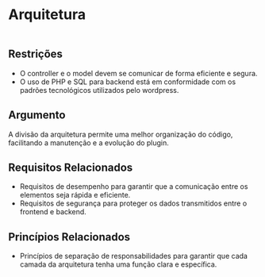 # **Arquitetura**

<!--[if IE]><meta http-equiv="X-UA-Compatible" content="IE=5,IE=9" ><![endif]-->
<!DOCTYPE html>
<html>
<head>
<title>Arquitetura_col</title>
<meta charset="utf-8"/>
</head>
<body><div class="mxgraph" style="max-width:100%;border:1px solid transparent;" data-mxgraph="{&quot;highlight&quot;:&quot;#0000ff&quot;,&quot;nav&quot;:true,&quot;resize&quot;:true,&quot;page&quot;:0,&quot;toolbar&quot;:&quot;pages zoom layers tags lightbox&quot;,&quot;edit&quot;:&quot;_blank&quot;,&quot;xml&quot;:&quot;&lt;mxfile host=\&quot;app.diagrams.net\&quot; modified=\&quot;2024-04-06T19:52:56.931Z\&quot; agent=\&quot;Mozilla/5.0 (X11; Linux x86_64) AppleWebKit/537.36 (KHTML, like Gecko) Chrome/123.0.0.0 Safari/537.36\&quot; etag=\&quot;b8nDZU40RwxdF9FWo4Nr\&quot; version=\&quot;24.2.2\&quot; type=\&quot;device\&quot; pages=\&quot;2\&quot;&gt;\n  &lt;diagram name=\&quot;Scratchpad ZFS Replication\&quot; id=\&quot;u294TDEXlnN_woBBBI8y\&quot;&gt;\n    &lt;mxGraphModel dx=\&quot;3432\&quot; dy=\&quot;670\&quot; grid=\&quot;0\&quot; gridSize=\&quot;20\&quot; guides=\&quot;1\&quot; tooltips=\&quot;1\&quot; connect=\&quot;1\&quot; arrows=\&quot;1\&quot; fold=\&quot;1\&quot; page=\&quot;1\&quot; pageScale=\&quot;1\&quot; pageWidth=\&quot;1920\&quot; pageHeight=\&quot;1200\&quot; background=\&quot;#A4C2A8\&quot; math=\&quot;0\&quot; shadow=\&quot;0\&quot;&gt;\n      &lt;root&gt;\n        &lt;mxCell id=\&quot;aWkSORjFQmPnbAJ7QBXj-0\&quot; /&gt;\n        &lt;mxCell id=\&quot;aWkSORjFQmPnbAJ7QBXj-1\&quot; parent=\&quot;aWkSORjFQmPnbAJ7QBXj-0\&quot; /&gt;\n        &lt;mxCell id=\&quot;zdrzU03kuOCyhO69CyLn-16\&quot; value=\&quot;View\&quot; style=\&quot;swimlane;whiteSpace=wrap;html=1;fontFamily=Helvetica;fontSize=22;fillColor=#33FFFF;strokeColor=#009999;\&quot; parent=\&quot;aWkSORjFQmPnbAJ7QBXj-1\&quot; vertex=\&quot;1\&quot;&gt;\n          &lt;mxGeometry x=\&quot;-1785\&quot; y=\&quot;433\&quot; width=\&quot;251\&quot; height=\&quot;296\&quot; as=\&quot;geometry\&quot; /&gt;\n        &lt;/mxCell&gt;\n        &lt;mxCell id=\&quot;jLbMpYM7P6iT6RVlGcB0-50\&quot; value=\&quot;&amp;lt;font style=&amp;quot;font-size: 20px;&amp;quot;&amp;gt;Assets&amp;lt;/font&amp;gt;\&quot; style=\&quot;text;html=1;align=center;verticalAlign=middle;whiteSpace=wrap;rounded=0;\&quot; parent=\&quot;zdrzU03kuOCyhO69CyLn-16\&quot; vertex=\&quot;1\&quot;&gt;\n          &lt;mxGeometry x=\&quot;37\&quot; y=\&quot;220\&quot; width=\&quot;177\&quot; height=\&quot;51\&quot; as=\&quot;geometry\&quot; /&gt;\n        &lt;/mxCell&gt;\n        &lt;mxCell id=\&quot;jLbMpYM7P6iT6RVlGcB0-0\&quot; value=\&quot;\&quot; style=\&quot;html=1;verticalLabelPosition=bottom;align=center;labelBackgroundColor=#ffffff;verticalAlign=top;strokeWidth=2;strokeColor=#0080F0;shadow=0;dashed=0;shape=mxgraph.ios7.icons.smartphone;\&quot; parent=\&quot;zdrzU03kuOCyhO69CyLn-16\&quot; vertex=\&quot;1\&quot;&gt;\n          &lt;mxGeometry x=\&quot;82\&quot; y=\&quot;72\&quot; width=\&quot;97\&quot; height=\&quot;148\&quot; as=\&quot;geometry\&quot; /&gt;\n        &lt;/mxCell&gt;\n        &lt;mxCell id=\&quot;jLbMpYM7P6iT6RVlGcB0-29\&quot; value=\&quot;\&quot; style=\&quot;endArrow=none;html=1;rounded=0;flowAnimation=1;fillColor=#f0a30a;strokeColor=#BD7000;\&quot; parent=\&quot;aWkSORjFQmPnbAJ7QBXj-1\&quot; edge=\&quot;1\&quot;&gt;\n          &lt;mxGeometry width=\&quot;50\&quot; height=\&quot;50\&quot; relative=\&quot;1\&quot; as=\&quot;geometry\&quot;&gt;\n            &lt;mxPoint x=\&quot;-1573\&quot; y=\&quot;433\&quot; as=\&quot;sourcePoint\&quot; /&gt;\n            &lt;mxPoint x=\&quot;-1573\&quot; y=\&quot;251\&quot; as=\&quot;targetPoint\&quot; /&gt;\n          &lt;/mxGeometry&gt;\n        &lt;/mxCell&gt;\n        &lt;mxCell id=\&quot;jLbMpYM7P6iT6RVlGcB0-30\&quot; value=\&quot;\&quot; style=\&quot;endArrow=classic;html=1;rounded=0;flowAnimation=1;fillColor=#f0a30a;strokeColor=#BD7000;\&quot; parent=\&quot;aWkSORjFQmPnbAJ7QBXj-1\&quot; edge=\&quot;1\&quot;&gt;\n          &lt;mxGeometry width=\&quot;50\&quot; height=\&quot;50\&quot; relative=\&quot;1\&quot; as=\&quot;geometry\&quot;&gt;\n            &lt;mxPoint x=\&quot;-1574\&quot; y=\&quot;252\&quot; as=\&quot;sourcePoint\&quot; /&gt;\n            &lt;mxPoint x=\&quot;-1433\&quot; y=\&quot;252\&quot; as=\&quot;targetPoint\&quot; /&gt;\n          &lt;/mxGeometry&gt;\n        &lt;/mxCell&gt;\n        &lt;mxCell id=\&quot;jLbMpYM7P6iT6RVlGcB0-31\&quot; value=\&quot;\&quot; style=\&quot;endArrow=classic;html=1;rounded=0;flowAnimation=1;fillColor=#1ba1e2;strokeColor=#9944AA;\&quot; parent=\&quot;aWkSORjFQmPnbAJ7QBXj-1\&quot; edge=\&quot;1\&quot;&gt;\n          &lt;mxGeometry width=\&quot;50\&quot; height=\&quot;50\&quot; relative=\&quot;1\&quot; as=\&quot;geometry\&quot;&gt;\n            &lt;mxPoint x=\&quot;-1677\&quot; y=\&quot;160\&quot; as=\&quot;sourcePoint\&quot; /&gt;\n            &lt;mxPoint x=\&quot;-1677\&quot; y=\&quot;430\&quot; as=\&quot;targetPoint\&quot; /&gt;\n          &lt;/mxGeometry&gt;\n        &lt;/mxCell&gt;\n        &lt;mxCell id=\&quot;jLbMpYM7P6iT6RVlGcB0-32\&quot; value=\&quot;\&quot; style=\&quot;endArrow=none;html=1;rounded=0;flowAnimation=1;fillColor=#1ba1e2;strokeColor=#9944AA;\&quot; parent=\&quot;aWkSORjFQmPnbAJ7QBXj-1\&quot; edge=\&quot;1\&quot;&gt;\n          &lt;mxGeometry width=\&quot;50\&quot; height=\&quot;50\&quot; relative=\&quot;1\&quot; as=\&quot;geometry\&quot;&gt;\n            &lt;mxPoint x=\&quot;-1678\&quot; y=\&quot;161\&quot; as=\&quot;sourcePoint\&quot; /&gt;\n            &lt;mxPoint x=\&quot;-1430\&quot; y=\&quot;161\&quot; as=\&quot;targetPoint\&quot; /&gt;\n          &lt;/mxGeometry&gt;\n        &lt;/mxCell&gt;\n        &lt;mxCell id=\&quot;jLbMpYM7P6iT6RVlGcB0-37\&quot; value=\&quot;\&quot; style=\&quot;endArrow=none;html=1;rounded=0;flowAnimation=1;fillColor=#f0a30a;strokeColor=#BD7000;\&quot; parent=\&quot;aWkSORjFQmPnbAJ7QBXj-1\&quot; edge=\&quot;1\&quot;&gt;\n          &lt;mxGeometry width=\&quot;50\&quot; height=\&quot;50\&quot; relative=\&quot;1\&quot; as=\&quot;geometry\&quot;&gt;\n            &lt;mxPoint x=\&quot;-1336\&quot; y=\&quot;578\&quot; as=\&quot;sourcePoint\&quot; /&gt;\n            &lt;mxPoint x=\&quot;-1534\&quot; y=\&quot;578\&quot; as=\&quot;targetPoint\&quot; /&gt;\n          &lt;/mxGeometry&gt;\n        &lt;/mxCell&gt;\n        &lt;mxCell id=\&quot;jLbMpYM7P6iT6RVlGcB0-38\&quot; value=\&quot;\&quot; style=\&quot;endArrow=classic;html=1;rounded=0;flowAnimation=1;fillColor=#f0a30a;strokeColor=#BD7000;\&quot; parent=\&quot;aWkSORjFQmPnbAJ7QBXj-1\&quot; edge=\&quot;1\&quot;&gt;\n          &lt;mxGeometry width=\&quot;50\&quot; height=\&quot;50\&quot; relative=\&quot;1\&quot; as=\&quot;geometry\&quot;&gt;\n            &lt;mxPoint x=\&quot;-1336\&quot; y=\&quot;578\&quot; as=\&quot;sourcePoint\&quot; /&gt;\n            &lt;mxPoint x=\&quot;-1336\&quot; y=\&quot;404\&quot; as=\&quot;targetPoint\&quot; /&gt;\n          &lt;/mxGeometry&gt;\n        &lt;/mxCell&gt;\n        &lt;mxCell id=\&quot;jLbMpYM7P6iT6RVlGcB0-39\&quot; value=\&quot;\&quot; style=\&quot;endArrow=classic;html=1;rounded=0;flowAnimation=1;fillColor=#1ba1e2;strokeColor=#9944AA;\&quot; parent=\&quot;aWkSORjFQmPnbAJ7QBXj-1\&quot; edge=\&quot;1\&quot;&gt;\n          &lt;mxGeometry width=\&quot;50\&quot; height=\&quot;50\&quot; relative=\&quot;1\&quot; as=\&quot;geometry\&quot;&gt;\n            &lt;mxPoint x=\&quot;-1230\&quot; y=\&quot;484\&quot; as=\&quot;sourcePoint\&quot; /&gt;\n            &lt;mxPoint x=\&quot;-1033\&quot; y=\&quot;484\&quot; as=\&quot;targetPoint\&quot; /&gt;\n          &lt;/mxGeometry&gt;\n        &lt;/mxCell&gt;\n        &lt;mxCell id=\&quot;jLbMpYM7P6iT6RVlGcB0-40\&quot; value=\&quot;\&quot; style=\&quot;endArrow=none;html=1;rounded=0;entryX=0.75;entryY=1;entryDx=0;entryDy=0;flowAnimation=1;fillColor=#1ba1e2;strokeColor=#9944AA;\&quot; parent=\&quot;aWkSORjFQmPnbAJ7QBXj-1\&quot; edge=\&quot;1\&quot;&gt;\n          &lt;mxGeometry width=\&quot;50\&quot; height=\&quot;50\&quot; relative=\&quot;1\&quot; as=\&quot;geometry\&quot;&gt;\n            &lt;mxPoint x=\&quot;-1232\&quot; y=\&quot;484.5\&quot; as=\&quot;sourcePoint\&quot; /&gt;\n            &lt;mxPoint x=\&quot;-1237.75\&quot; y=\&quot;397\&quot; as=\&quot;targetPoint\&quot; /&gt;\n            &lt;Array as=\&quot;points\&quot;&gt;\n              &lt;mxPoint x=\&quot;-1232\&quot; y=\&quot;397.5\&quot; /&gt;\n            &lt;/Array&gt;\n          &lt;/mxGeometry&gt;\n        &lt;/mxCell&gt;\n        &lt;mxCell id=\&quot;jLbMpYM7P6iT6RVlGcB0-48\&quot; value=\&quot;\&quot; style=\&quot;endArrow=none;html=1;rounded=0;flowAnimation=1;fillColor=#1ba1e2;strokeColor=#9944AA;\&quot; parent=\&quot;aWkSORjFQmPnbAJ7QBXj-1\&quot; edge=\&quot;1\&quot;&gt;\n          &lt;mxGeometry width=\&quot;50\&quot; height=\&quot;50\&quot; relative=\&quot;1\&quot; as=\&quot;geometry\&quot;&gt;\n            &lt;mxPoint x=\&quot;-1156\&quot; y=\&quot;171\&quot; as=\&quot;sourcePoint\&quot; /&gt;\n            &lt;mxPoint x=\&quot;-927\&quot; y=\&quot;171\&quot; as=\&quot;targetPoint\&quot; /&gt;\n          &lt;/mxGeometry&gt;\n        &lt;/mxCell&gt;\n        &lt;mxCell id=\&quot;jLbMpYM7P6iT6RVlGcB0-49\&quot; value=\&quot;\&quot; style=\&quot;endArrow=classic;html=1;rounded=0;flowAnimation=1;fillColor=#1ba1e2;strokeColor=#9944AA;\&quot; parent=\&quot;aWkSORjFQmPnbAJ7QBXj-1\&quot; edge=\&quot;1\&quot;&gt;\n          &lt;mxGeometry width=\&quot;50\&quot; height=\&quot;50\&quot; relative=\&quot;1\&quot; as=\&quot;geometry\&quot;&gt;\n            &lt;mxPoint x=\&quot;-927\&quot; y=\&quot;173\&quot; as=\&quot;sourcePoint\&quot; /&gt;\n            &lt;mxPoint x=\&quot;-927\&quot; y=\&quot;272\&quot; as=\&quot;targetPoint\&quot; /&gt;\n          &lt;/mxGeometry&gt;\n        &lt;/mxCell&gt;\n        &lt;mxCell id=\&quot;jLbMpYM7P6iT6RVlGcB0-54\&quot; value=\&quot;\&quot; style=\&quot;html=1;shadow=0;dashed=0;shape=mxgraph.bootstrap.rrect;rSize=5;strokeColor=#37505C;html=1;whiteSpace=wrap;fillColor=#F3F3F3;verticalAlign=bottom;align=left;spacing=20;spacingBottom=50;fontSize=14;fontColor=#000000;\&quot; parent=\&quot;aWkSORjFQmPnbAJ7QBXj-1\&quot; vertex=\&quot;1\&quot;&gt;\n          &lt;mxGeometry x=\&quot;-1427\&quot; y=\&quot;51\&quot; width=\&quot;273\&quot; height=\&quot;350\&quot; as=\&quot;geometry\&quot; /&gt;\n        &lt;/mxCell&gt;\n        &lt;mxCell id=\&quot;jLbMpYM7P6iT6RVlGcB0-55\&quot; value=\&quot;\&quot; style=\&quot;html=1;shadow=0;dashed=0;shape=mxgraph.bootstrap.topButton;rSize=5;perimeter=none;whiteSpace=wrap;fillColor=#F9D2D2;strokeColor=#6c8ebf;resizeWidth=1;fontSize=18;\&quot; parent=\&quot;jLbMpYM7P6iT6RVlGcB0-54\&quot; vertex=\&quot;1\&quot;&gt;\n          &lt;mxGeometry width=\&quot;274\&quot; height=\&quot;180\&quot; relative=\&quot;1\&quot; as=\&quot;geometry\&quot; /&gt;\n        &lt;/mxCell&gt;\n        &lt;mxCell id=\&quot;jLbMpYM7P6iT6RVlGcB0-56\&quot; value=\&quot;&amp;lt;font style=&amp;quot;font-size: 20px;&amp;quot;&amp;gt;Admin&amp;lt;/font&amp;gt;\&quot; style=\&quot;html=1;shadow=0;dashed=0;shape=mxgraph.bootstrap.rrect;rSize=5;perimeter=none;whiteSpace=wrap;fillColor=#0085FC;strokeColor=none;fontColor=#ffffff;resizeWidth=1;fontSize=14;\&quot; parent=\&quot;jLbMpYM7P6iT6RVlGcB0-54\&quot; vertex=\&quot;1\&quot;&gt;\n          &lt;mxGeometry y=\&quot;1\&quot; width=\&quot;131.04000000000002\&quot; height=\&quot;40\&quot; relative=\&quot;1\&quot; as=\&quot;geometry\&quot;&gt;\n            &lt;mxPoint x=\&quot;64\&quot; y=\&quot;-95\&quot; as=\&quot;offset\&quot; /&gt;\n          &lt;/mxGeometry&gt;\n        &lt;/mxCell&gt;\n        &lt;mxCell id=\&quot;jLbMpYM7P6iT6RVlGcB0-35\&quot; value=\&quot;\&quot; style=\&quot;shape=image;html=1;verticalAlign=top;verticalLabelPosition=bottom;labelBackgroundColor=#ffffff;imageAspect=0;aspect=fixed;image=https://cdn1.iconfinder.com/data/icons/hawcons/32/700045-icon-86-document-file-php-128.png\&quot; parent=\&quot;jLbMpYM7P6iT6RVlGcB0-54\&quot; vertex=\&quot;1\&quot;&gt;\n          &lt;mxGeometry x=\&quot;69\&quot; y=\&quot;12\&quot; width=\&quot;146\&quot; height=\&quot;146\&quot; as=\&quot;geometry\&quot; /&gt;\n        &lt;/mxCell&gt;\n        &lt;mxCell id=\&quot;jLbMpYM7P6iT6RVlGcB0-62\&quot; value=\&quot;Controller\&quot; style=\&quot;text;strokeColor=none;fillColor=none;html=1;fontSize=24;fontStyle=1;verticalAlign=middle;align=center;\&quot; parent=\&quot;jLbMpYM7P6iT6RVlGcB0-54\&quot; vertex=\&quot;1\&quot;&gt;\n          &lt;mxGeometry x=\&quot;80\&quot; y=\&quot;194\&quot; width=\&quot;100\&quot; height=\&quot;40\&quot; as=\&quot;geometry\&quot; /&gt;\n        &lt;/mxCell&gt;\n        &lt;mxCell id=\&quot;jLbMpYM7P6iT6RVlGcB0-57\&quot; value=\&quot;\&quot; style=\&quot;html=1;shadow=0;dashed=0;shape=mxgraph.bootstrap.rrect;rSize=5;strokeColor=#9673a6;html=1;whiteSpace=wrap;fillColor=#F3F3F3;verticalAlign=bottom;align=left;spacing=20;spacingBottom=50;fontSize=14;\&quot; parent=\&quot;aWkSORjFQmPnbAJ7QBXj-1\&quot; vertex=\&quot;1\&quot;&gt;\n          &lt;mxGeometry x=\&quot;-1031\&quot; y=\&quot;274\&quot; width=\&quot;287\&quot; height=\&quot;350\&quot; as=\&quot;geometry\&quot; /&gt;\n        &lt;/mxCell&gt;\n        &lt;mxCell id=\&quot;jLbMpYM7P6iT6RVlGcB0-58\&quot; value=\&quot;\&quot; style=\&quot;html=1;shadow=0;dashed=0;shape=mxgraph.bootstrap.topButton;rSize=5;perimeter=none;whiteSpace=wrap;fillColor=#F9D2D2;strokeColor=#DFDFDF;fontColor=#DEE2E6;resizeWidth=1;fontSize=18;\&quot; parent=\&quot;jLbMpYM7P6iT6RVlGcB0-57\&quot; vertex=\&quot;1\&quot;&gt;\n          &lt;mxGeometry width=\&quot;287\&quot; height=\&quot;230\&quot; relative=\&quot;1\&quot; as=\&quot;geometry\&quot; /&gt;\n        &lt;/mxCell&gt;\n        &lt;mxCell id=\&quot;jLbMpYM7P6iT6RVlGcB0-59\&quot; value=\&quot;&amp;lt;font style=&amp;quot;font-size: 20px;&amp;quot;&amp;gt;Data&amp;lt;/font&amp;gt;\&quot; style=\&quot;html=1;shadow=0;dashed=0;shape=mxgraph.bootstrap.rrect;rSize=5;perimeter=none;whiteSpace=wrap;fillColor=#0085FC;strokeColor=none;fontColor=#ffffff;resizeWidth=1;fontSize=14;\&quot; parent=\&quot;jLbMpYM7P6iT6RVlGcB0-57\&quot; vertex=\&quot;1\&quot;&gt;\n          &lt;mxGeometry y=\&quot;1\&quot; width=\&quot;137.76\&quot; height=\&quot;40\&quot; relative=\&quot;1\&quot; as=\&quot;geometry\&quot;&gt;\n            &lt;mxPoint x=\&quot;75\&quot; y=\&quot;-58\&quot; as=\&quot;offset\&quot; /&gt;\n          &lt;/mxGeometry&gt;\n        &lt;/mxCell&gt;\n        &lt;mxCell id=\&quot;jLbMpYM7P6iT6RVlGcB0-3\&quot; value=\&quot;\&quot; style=\&quot;image;aspect=fixed;perimeter=ellipsePerimeter;html=1;align=center;shadow=0;dashed=0;spacingTop=3;image=img/lib/active_directory/database.svg;\&quot; parent=\&quot;jLbMpYM7P6iT6RVlGcB0-57\&quot; vertex=\&quot;1\&quot;&gt;\n          &lt;mxGeometry x=\&quot;41.36476868327402\&quot; y=\&quot;72\&quot; width=\&quot;200\&quot; height=\&quot;148\&quot; as=\&quot;geometry\&quot; /&gt;\n        &lt;/mxCell&gt;\n        &lt;mxCell id=\&quot;jLbMpYM7P6iT6RVlGcB0-36\&quot; value=\&quot;\&quot; style=\&quot;sketch=0;outlineConnect=0;fontColor=#232F3E;gradientColor=none;fillColor=#C925D1;strokeColor=none;dashed=0;verticalLabelPosition=bottom;verticalAlign=top;align=center;html=1;fontSize=12;fontStyle=0;aspect=fixed;pointerEvents=1;shape=mxgraph.aws4.rds_mysql_instance;\&quot; parent=\&quot;jLbMpYM7P6iT6RVlGcB0-57\&quot; vertex=\&quot;1\&quot;&gt;\n          &lt;mxGeometry x=\&quot;91.92170818505338\&quot; y=\&quot;37\&quot; width=\&quot;101\&quot; height=\&quot;101\&quot; as=\&quot;geometry\&quot; /&gt;\n        &lt;/mxCell&gt;\n        &lt;mxCell id=\&quot;jLbMpYM7P6iT6RVlGcB0-69\&quot; value=\&quot;Model\&quot; style=\&quot;text;strokeColor=none;fillColor=none;html=1;fontSize=24;fontStyle=1;verticalAlign=middle;align=center;\&quot; parent=\&quot;jLbMpYM7P6iT6RVlGcB0-57\&quot; vertex=\&quot;1\&quot;&gt;\n          &lt;mxGeometry x=\&quot;91.36000000000001\&quot; y=\&quot;242\&quot; width=\&quot;100\&quot; height=\&quot;40\&quot; as=\&quot;geometry\&quot; /&gt;\n        &lt;/mxCell&gt;\n        &lt;mxCell id=\&quot;jLbMpYM7P6iT6RVlGcB0-60\&quot; value=\&quot;\&quot; style=\&quot;endArrow=none;html=1;rounded=0;flowAnimation=1;fillColor=#1ba1e2;strokeColor=#9944AA;\&quot; parent=\&quot;aWkSORjFQmPnbAJ7QBXj-1\&quot; edge=\&quot;1\&quot;&gt;\n          &lt;mxGeometry width=\&quot;50\&quot; height=\&quot;50\&quot; relative=\&quot;1\&quot; as=\&quot;geometry\&quot;&gt;\n            &lt;mxPoint x=\&quot;-1154\&quot; y=\&quot;74\&quot; as=\&quot;sourcePoint\&quot; /&gt;\n            &lt;mxPoint x=\&quot;-861\&quot; y=\&quot;74\&quot; as=\&quot;targetPoint\&quot; /&gt;\n          &lt;/mxGeometry&gt;\n        &lt;/mxCell&gt;\n        &lt;mxCell id=\&quot;jLbMpYM7P6iT6RVlGcB0-61\&quot; value=\&quot;\&quot; style=\&quot;endArrow=classic;html=1;rounded=0;flowAnimation=1;fillColor=#1ba1e2;strokeColor=#9944AA;\&quot; parent=\&quot;aWkSORjFQmPnbAJ7QBXj-1\&quot; edge=\&quot;1\&quot;&gt;\n          &lt;mxGeometry width=\&quot;50\&quot; height=\&quot;50\&quot; relative=\&quot;1\&quot; as=\&quot;geometry\&quot;&gt;\n            &lt;mxPoint x=\&quot;-862\&quot; y=\&quot;73\&quot; as=\&quot;sourcePoint\&quot; /&gt;\n            &lt;mxPoint x=\&quot;-862\&quot; y=\&quot;273\&quot; as=\&quot;targetPoint\&quot; /&gt;\n          &lt;/mxGeometry&gt;\n        &lt;/mxCell&gt;\n        &lt;mxCell id=\&quot;jLbMpYM7P6iT6RVlGcB0-85\&quot; value=\&quot;&amp;lt;font style=&amp;quot;font-size: 20px;&amp;quot;&amp;gt;Requisita dados&amp;lt;br&amp;gt;de localizações&amp;lt;/font&amp;gt;\&quot; style=\&quot;text;html=1;align=center;verticalAlign=middle;whiteSpace=wrap;rounded=0;\&quot; parent=\&quot;aWkSORjFQmPnbAJ7QBXj-1\&quot; vertex=\&quot;1\&quot;&gt;\n          &lt;mxGeometry x=\&quot;-1624\&quot; y=\&quot;207\&quot; width=\&quot;186\&quot; height=\&quot;30\&quot; as=\&quot;geometry\&quot; /&gt;\n        &lt;/mxCell&gt;\n        &lt;mxCell id=\&quot;jLbMpYM7P6iT6RVlGcB0-86\&quot; value=\&quot;&amp;lt;span style=&amp;quot;color: rgb(0, 0, 0); font-family: Helvetica; font-style: normal; font-variant-ligatures: normal; font-variant-caps: normal; font-weight: 400; letter-spacing: normal; orphans: 2; text-align: center; text-indent: 0px; text-transform: none; widows: 2; word-spacing: 0px; -webkit-text-stroke-width: 0px; white-space: normal; text-decoration-thickness: initial; text-decoration-style: initial; text-decoration-color: initial; float: none; display: inline !important;&amp;quot;&amp;gt;&amp;lt;font style=&amp;quot;font-size: 20px;&amp;quot;&amp;gt;inicia o plugin&amp;lt;/font&amp;gt;&amp;lt;/span&amp;gt;\&quot; style=\&quot;text;whiteSpace=wrap;html=1;\&quot; parent=\&quot;aWkSORjFQmPnbAJ7QBXj-1\&quot; vertex=\&quot;1\&quot;&gt;\n          &lt;mxGeometry x=\&quot;-1665\&quot; y=\&quot;114\&quot; width=\&quot;140\&quot; height=\&quot;46\&quot; as=\&quot;geometry\&quot; /&gt;\n        &lt;/mxCell&gt;\n        &lt;mxCell id=\&quot;jLbMpYM7P6iT6RVlGcB0-87\&quot; value=\&quot;&amp;lt;font style=&amp;quot;font-size: 20px;&amp;quot;&amp;gt;Armazena os dados&amp;lt;/font&amp;gt;\&quot; style=\&quot;text;html=1;align=center;verticalAlign=middle;whiteSpace=wrap;rounded=0;\&quot; parent=\&quot;aWkSORjFQmPnbAJ7QBXj-1\&quot; vertex=\&quot;1\&quot;&gt;\n          &lt;mxGeometry x=\&quot;-1219\&quot; y=\&quot;527\&quot; width=\&quot;121\&quot; height=\&quot;30\&quot; as=\&quot;geometry\&quot; /&gt;\n        &lt;/mxCell&gt;\n        &lt;mxCell id=\&quot;jLbMpYM7P6iT6RVlGcB0-88\&quot; value=\&quot;&amp;lt;font style=&amp;quot;font-size: 20px;&amp;quot;&amp;gt;Edição de&amp;amp;nbsp;&amp;lt;br&amp;gt;localização&amp;lt;/font&amp;gt;\&quot; style=\&quot;text;html=1;align=center;verticalAlign=middle;whiteSpace=wrap;rounded=0;\&quot; parent=\&quot;aWkSORjFQmPnbAJ7QBXj-1\&quot; vertex=\&quot;1\&quot;&gt;\n          &lt;mxGeometry x=\&quot;-1095\&quot; y=\&quot;130\&quot; width=\&quot;170\&quot; height=\&quot;30\&quot; as=\&quot;geometry\&quot; /&gt;\n        &lt;/mxCell&gt;\n        &lt;mxCell id=\&quot;jLbMpYM7P6iT6RVlGcB0-89\&quot; value=\&quot;&amp;lt;font style=&amp;quot;font-size: 20px;&amp;quot;&amp;gt;Solicita os dados que &amp;lt;br&amp;gt;o usuário tem permissões&amp;lt;/font&amp;gt;\&quot; style=\&quot;text;whiteSpace=wrap;html=1;\&quot; parent=\&quot;aWkSORjFQmPnbAJ7QBXj-1\&quot; vertex=\&quot;1\&quot;&gt;\n          &lt;mxGeometry x=\&quot;-1070\&quot; y=\&quot;11\&quot; width=\&quot;266\&quot; height=\&quot;61\&quot; as=\&quot;geometry\&quot; /&gt;\n        &lt;/mxCell&gt;\n        &lt;mxCell id=\&quot;jLbMpYM7P6iT6RVlGcB0-90\&quot; value=\&quot;&amp;lt;font style=&amp;quot;font-size: 20px;&amp;quot;&amp;gt;Sugere safezones&amp;lt;/font&amp;gt;\&quot; style=\&quot;text;html=1;align=center;verticalAlign=middle;whiteSpace=wrap;rounded=0;\&quot; parent=\&quot;aWkSORjFQmPnbAJ7QBXj-1\&quot; vertex=\&quot;1\&quot;&gt;\n          &lt;mxGeometry x=\&quot;-1451\&quot; y=\&quot;607\&quot; width=\&quot;80\&quot; height=\&quot;30\&quot; as=\&quot;geometry\&quot; /&gt;\n        &lt;/mxCell&gt;\n      &lt;/root&gt;\n    &lt;/mxGraphModel&gt;\n  &lt;/diagram&gt;\n  &lt;diagram name=\&quot;ZFS Replication\&quot; id=\&quot;lti_i8uU4hWeCg8XcrzC\&quot;&gt;\n    &lt;mxGraphModel dx=\&quot;4281\&quot; dy=\&quot;939\&quot; grid=\&quot;0\&quot; gridSize=\&quot;20\&quot; guides=\&quot;1\&quot; tooltips=\&quot;1\&quot; connect=\&quot;1\&quot; arrows=\&quot;1\&quot; fold=\&quot;1\&quot; page=\&quot;1\&quot; pageScale=\&quot;1\&quot; pageWidth=\&quot;1920\&quot; pageHeight=\&quot;1200\&quot; background=\&quot;#353743\&quot; math=\&quot;0\&quot; shadow=\&quot;0\&quot;&gt;\n      &lt;root&gt;\n        &lt;mxCell id=\&quot;ilrlSsmLMhmReraYDjhf-0\&quot; /&gt;\n        &lt;mxCell id=\&quot;ilrlSsmLMhmReraYDjhf-1\&quot; parent=\&quot;ilrlSsmLMhmReraYDjhf-0\&quot; /&gt;\n        &lt;mxCell id=\&quot;BWezlb01aQzv_wi-CGBd-37\&quot; style=\&quot;edgeStyle=orthogonalEdgeStyle;shape=connector;rounded=1;orthogonalLoop=1;jettySize=auto;html=1;entryX=0;entryY=0.5;entryDx=0;entryDy=0;labelBackgroundColor=#114B5F;strokeColor=#028090;strokeWidth=10;align=center;verticalAlign=middle;fontFamily=Helvetica;fontSize=11;fontColor=#E4FDE1;endArrow=none;endFill=0;\&quot; parent=\&quot;ilrlSsmLMhmReraYDjhf-1\&quot; source=\&quot;ilrlSsmLMhmReraYDjhf-7\&quot; target=\&quot;BWezlb01aQzv_wi-CGBd-3\&quot; edge=\&quot;1\&quot;&gt;\n          &lt;mxGeometry relative=\&quot;1\&quot; as=\&quot;geometry\&quot;&gt;\n            &lt;Array as=\&quot;points\&quot;&gt;\n              &lt;mxPoint x=\&quot;-1646.07\&quot; y=\&quot;200\&quot; /&gt;\n              &lt;mxPoint x=\&quot;-1646.07\&quot; y=\&quot;605\&quot; /&gt;\n            &lt;/Array&gt;\n          &lt;/mxGeometry&gt;\n        &lt;/mxCell&gt;\n        &lt;UserObject label=\&quot;&amp;lt;font style=&amp;quot;font-size: 20px&amp;quot; color=&amp;quot;#80ff00&amp;quot;&amp;gt;&amp;lt;b&amp;gt;TrueNAS Main&amp;lt;br&amp;gt;172.16.16.22&amp;lt;br&amp;gt;&amp;lt;/b&amp;gt;&amp;lt;/font&amp;gt;\&quot; id=\&quot;ilrlSsmLMhmReraYDjhf-7\&quot;&gt;\n          &lt;mxCell style=\&quot;verticalAlign=top;verticalLabelPosition=bottom;labelPosition=center;align=center;html=1;outlineConnect=0;gradientDirection=north;strokeWidth=2;shape=mxgraph.networks.server_storage;fillColor=#F45B69;strokeColor=#028090;fontColor=#E4FDE1;\&quot; parent=\&quot;ilrlSsmLMhmReraYDjhf-1\&quot; vertex=\&quot;1\&quot;&gt;\n            &lt;mxGeometry x=\&quot;-1539.07\&quot; y=\&quot;140\&quot; width=\&quot;114\&quot; height=\&quot;114\&quot; as=\&quot;geometry\&quot; /&gt;\n          &lt;/mxCell&gt;\n        &lt;/UserObject&gt;\n        &lt;mxCell id=\&quot;BWezlb01aQzv_wi-CGBd-36\&quot; style=\&quot;edgeStyle=orthogonalEdgeStyle;shape=connector;rounded=1;orthogonalLoop=1;jettySize=auto;html=1;entryX=1;entryY=0.5;entryDx=0;entryDy=0;labelBackgroundColor=#114B5F;strokeColor=#028090;strokeWidth=10;align=center;verticalAlign=middle;fontFamily=Helvetica;fontSize=11;fontColor=#E4FDE1;endArrow=none;endFill=0;\&quot; parent=\&quot;ilrlSsmLMhmReraYDjhf-1\&quot; source=\&quot;ilrlSsmLMhmReraYDjhf-8\&quot; target=\&quot;BWezlb01aQzv_wi-CGBd-23\&quot; edge=\&quot;1\&quot;&gt;\n          &lt;mxGeometry relative=\&quot;1\&quot; as=\&quot;geometry\&quot;&gt;\n            &lt;Array as=\&quot;points\&quot;&gt;\n              &lt;mxPoint x=\&quot;-319\&quot; y=\&quot;192\&quot; /&gt;\n              &lt;mxPoint x=\&quot;-319\&quot; y=\&quot;605\&quot; /&gt;\n            &lt;/Array&gt;\n          &lt;/mxGeometry&gt;\n        &lt;/mxCell&gt;\n        &lt;UserObject label=\&quot;&amp;lt;font style=&amp;quot;font-size: 20px&amp;quot; color=&amp;quot;#80ff00&amp;quot;&amp;gt;&amp;lt;b&amp;gt;TrueNAS Backup&amp;lt;br&amp;gt;172.16.16.5&amp;lt;br&amp;gt;&amp;lt;/b&amp;gt;&amp;lt;/font&amp;gt;\&quot; id=\&quot;ilrlSsmLMhmReraYDjhf-8\&quot;&gt;\n          &lt;mxCell style=\&quot;verticalAlign=top;verticalLabelPosition=bottom;labelPosition=center;align=center;html=1;outlineConnect=0;gradientDirection=north;strokeWidth=2;shape=mxgraph.networks.server_storage;fillColor=#F45B69;strokeColor=#028090;fontColor=#E4FDE1;\&quot; parent=\&quot;ilrlSsmLMhmReraYDjhf-1\&quot; vertex=\&quot;1\&quot;&gt;\n            &lt;mxGeometry x=\&quot;-561\&quot; y=\&quot;140\&quot; width=\&quot;114\&quot; height=\&quot;114\&quot; as=\&quot;geometry\&quot; /&gt;\n          &lt;/mxCell&gt;\n        &lt;/UserObject&gt;\n        &lt;mxCell id=\&quot;BWezlb01aQzv_wi-CGBd-0\&quot; value=\&quot;\&quot; style=\&quot;shape=flexArrow;endArrow=classic;html=1;rounded=1;labelBackgroundColor=#114B5F;strokeColor=#028090;strokeWidth=10;align=center;verticalAlign=middle;fontFamily=Helvetica;fontSize=11;fontColor=#E4FDE1;edgeStyle=orthogonalEdgeStyle;entryX=0;entryY=0.5;entryDx=0;entryDy=0;entryPerimeter=0;\&quot; parent=\&quot;ilrlSsmLMhmReraYDjhf-1\&quot; source=\&quot;ilrlSsmLMhmReraYDjhf-7\&quot; target=\&quot;ilrlSsmLMhmReraYDjhf-8\&quot; edge=\&quot;1\&quot;&gt;\n          &lt;mxGeometry width=\&quot;50\&quot; height=\&quot;50\&quot; relative=\&quot;1\&quot; as=\&quot;geometry\&quot;&gt;\n            &lt;mxPoint x=\&quot;-1185.07\&quot; y=\&quot;386\&quot; as=\&quot;sourcePoint\&quot; /&gt;\n            &lt;mxPoint x=\&quot;-1135.07\&quot; y=\&quot;336\&quot; as=\&quot;targetPoint\&quot; /&gt;\n          &lt;/mxGeometry&gt;\n        &lt;/mxCell&gt;\n        &lt;mxCell id=\&quot;BWezlb01aQzv_wi-CGBd-1\&quot; value=\&quot;ZFS Replication&amp;amp;nbsp;\&quot; style=\&quot;edgeLabel;html=1;align=center;verticalAlign=middle;resizable=0;points=[];fontSize=41;fontFamily=Helvetica;fontColor=#F0F0F0;labelBackgroundColor=#18141D;labelBorderColor=default;\&quot; parent=\&quot;BWezlb01aQzv_wi-CGBd-0\&quot; vertex=\&quot;1\&quot; connectable=\&quot;0\&quot;&gt;\n          &lt;mxGeometry x=\&quot;0.0024\&quot; y=\&quot;1\&quot; relative=\&quot;1\&quot; as=\&quot;geometry\&quot;&gt;\n            &lt;mxPoint as=\&quot;offset\&quot; /&gt;\n          &lt;/mxGeometry&gt;\n        &lt;/mxCell&gt;\n        &lt;mxCell id=\&quot;BWezlb01aQzv_wi-CGBd-3\&quot; value=\&quot;ZFS Pool\&quot; style=\&quot;swimlane;whiteSpace=wrap;html=1;fontFamily=Helvetica;fontSize=20;fontColor=#E4FDE1;fillColor=#18141D;\&quot; parent=\&quot;ilrlSsmLMhmReraYDjhf-1\&quot; vertex=\&quot;1\&quot;&gt;\n          &lt;mxGeometry x=\&quot;-1626.57\&quot; y=\&quot;331\&quot; width=\&quot;584.5\&quot; height=\&quot;547\&quot; as=\&quot;geometry\&quot; /&gt;\n        &lt;/mxCell&gt;\n        &lt;mxCell id=\&quot;BWezlb01aQzv_wi-CGBd-5\&quot; value=\&quot;Dataset\&quot; style=\&quot;swimlane;whiteSpace=wrap;html=1;fontFamily=Helvetica;fontSize=20;fontColor=#E4FDE1;fillColor=#18141D;\&quot; parent=\&quot;BWezlb01aQzv_wi-CGBd-3\&quot; vertex=\&quot;1\&quot;&gt;\n          &lt;mxGeometry x=\&quot;43.5\&quot; y=\&quot;79\&quot; width=\&quot;230.5\&quot; height=\&quot;200\&quot; as=\&quot;geometry\&quot; /&gt;\n        &lt;/mxCell&gt;\n        &lt;mxCell id=\&quot;BWezlb01aQzv_wi-CGBd-2\&quot; value=\&quot;Your Data\&quot; style=\&quot;sketch=0;outlineConnect=0;fontColor=#F0F0F0;gradientColor=none;fillColor=#E7157B;strokeColor=none;dashed=0;verticalLabelPosition=bottom;verticalAlign=top;align=center;html=1;fontSize=22;fontStyle=0;aspect=fixed;pointerEvents=1;shape=mxgraph.aws4.documents;fontFamily=Helvetica;labelBackgroundColor=none;\&quot; parent=\&quot;BWezlb01aQzv_wi-CGBd-5\&quot; vertex=\&quot;1\&quot;&gt;\n          &lt;mxGeometry x=\&quot;79.55999999999995\&quot; y=\&quot;56.5\&quot; width=\&quot;71.38\&quot; height=\&quot;87\&quot; as=\&quot;geometry\&quot; /&gt;\n        &lt;/mxCell&gt;\n        &lt;mxCell id=\&quot;BWezlb01aQzv_wi-CGBd-15\&quot; value=\&quot;ZVOL\&quot; style=\&quot;swimlane;whiteSpace=wrap;html=1;fontFamily=Helvetica;fontSize=20;fontColor=#E4FDE1;fillColor=#18141D;\&quot; parent=\&quot;BWezlb01aQzv_wi-CGBd-3\&quot; vertex=\&quot;1\&quot;&gt;\n          &lt;mxGeometry x=\&quot;43.5\&quot; y=\&quot;307\&quot; width=\&quot;230.5\&quot; height=\&quot;200\&quot; as=\&quot;geometry\&quot; /&gt;\n        &lt;/mxCell&gt;\n        &lt;mxCell id=\&quot;BWezlb01aQzv_wi-CGBd-8\&quot; value=\&quot;\&quot; style=\&quot;verticalLabelPosition=bottom;aspect=fixed;html=1;shape=mxgraph.salesforce.data2;fontFamily=Helvetica;fontSize=11;fontColor=#E4FDE1;\&quot; parent=\&quot;BWezlb01aQzv_wi-CGBd-15\&quot; vertex=\&quot;1\&quot;&gt;\n          &lt;mxGeometry x=\&quot;58.75\&quot; y=\&quot;43.5\&quot; width=\&quot;113\&quot; height=\&quot;113\&quot; as=\&quot;geometry\&quot; /&gt;\n        &lt;/mxCell&gt;\n        &lt;mxCell id=\&quot;BWezlb01aQzv_wi-CGBd-17\&quot; value=\&quot;Dataset Snapshot 🕒\&quot; style=\&quot;swimlane;whiteSpace=wrap;html=1;fontFamily=Helvetica;fontSize=20;fontColor=#E4FDE1;fillColor=#18141D;\&quot; parent=\&quot;BWezlb01aQzv_wi-CGBd-3\&quot; vertex=\&quot;1\&quot;&gt;\n          &lt;mxGeometry x=\&quot;299.5\&quot; y=\&quot;79\&quot; width=\&quot;230.5\&quot; height=\&quot;200\&quot; as=\&quot;geometry\&quot; /&gt;\n        &lt;/mxCell&gt;\n        &lt;mxCell id=\&quot;BWezlb01aQzv_wi-CGBd-18\&quot; value=\&quot;Your Data\&quot; style=\&quot;sketch=0;outlineConnect=0;fontColor=#F0F0F0;gradientColor=none;fillColor=#E7157B;strokeColor=none;dashed=0;verticalLabelPosition=bottom;verticalAlign=top;align=center;html=1;fontSize=22;fontStyle=0;aspect=fixed;pointerEvents=1;shape=mxgraph.aws4.documents;fontFamily=Helvetica;labelBackgroundColor=none;\&quot; parent=\&quot;BWezlb01aQzv_wi-CGBd-17\&quot; vertex=\&quot;1\&quot;&gt;\n          &lt;mxGeometry x=\&quot;79.55999999999995\&quot; y=\&quot;56.5\&quot; width=\&quot;71.38\&quot; height=\&quot;87\&quot; as=\&quot;geometry\&quot; /&gt;\n        &lt;/mxCell&gt;\n        &lt;mxCell id=\&quot;BWezlb01aQzv_wi-CGBd-19\&quot; value=\&quot;ZVOL Snapshot 🕒\&quot; style=\&quot;swimlane;whiteSpace=wrap;html=1;fontFamily=Helvetica;fontSize=20;fontColor=#E4FDE1;fillColor=#18141D;\&quot; parent=\&quot;BWezlb01aQzv_wi-CGBd-3\&quot; vertex=\&quot;1\&quot;&gt;\n          &lt;mxGeometry x=\&quot;299.5\&quot; y=\&quot;307\&quot; width=\&quot;230.5\&quot; height=\&quot;200\&quot; as=\&quot;geometry\&quot; /&gt;\n        &lt;/mxCell&gt;\n        &lt;mxCell id=\&quot;BWezlb01aQzv_wi-CGBd-20\&quot; value=\&quot;\&quot; style=\&quot;verticalLabelPosition=bottom;aspect=fixed;html=1;shape=mxgraph.salesforce.data2;fontFamily=Helvetica;fontSize=11;fontColor=#E4FDE1;\&quot; parent=\&quot;BWezlb01aQzv_wi-CGBd-19\&quot; vertex=\&quot;1\&quot;&gt;\n          &lt;mxGeometry x=\&quot;58.75\&quot; y=\&quot;43.5\&quot; width=\&quot;113\&quot; height=\&quot;113\&quot; as=\&quot;geometry\&quot; /&gt;\n        &lt;/mxCell&gt;\n        &lt;mxCell id=\&quot;BWezlb01aQzv_wi-CGBd-21\&quot; value=\&quot;Active Data\&quot; style=\&quot;text;html=1;strokeColor=none;fillColor=none;align=center;verticalAlign=middle;whiteSpace=wrap;rounded=0;fontSize=27;fontFamily=Helvetica;fontColor=#E7157B;labelBackgroundColor=none;fontStyle=1\&quot; parent=\&quot;BWezlb01aQzv_wi-CGBd-3\&quot; vertex=\&quot;1\&quot;&gt;\n          &lt;mxGeometry x=\&quot;72.75\&quot; y=\&quot;40\&quot; width=\&quot;172\&quot; height=\&quot;30\&quot; as=\&quot;geometry\&quot; /&gt;\n        &lt;/mxCell&gt;\n        &lt;mxCell id=\&quot;BWezlb01aQzv_wi-CGBd-22\&quot; value=\&quot;Point(s) in Time\&quot; style=\&quot;text;html=1;strokeColor=none;fillColor=none;align=center;verticalAlign=middle;whiteSpace=wrap;rounded=0;fontSize=27;fontFamily=Helvetica;fontColor=#E7157B;labelBackgroundColor=none;fontStyle=1\&quot; parent=\&quot;BWezlb01aQzv_wi-CGBd-3\&quot; vertex=\&quot;1\&quot;&gt;\n          &lt;mxGeometry x=\&quot;302\&quot; y=\&quot;40\&quot; width=\&quot;228\&quot; height=\&quot;30\&quot; as=\&quot;geometry\&quot; /&gt;\n        &lt;/mxCell&gt;\n        &lt;mxCell id=\&quot;BWezlb01aQzv_wi-CGBd-23\&quot; value=\&quot;ZFS Pool\&quot; style=\&quot;swimlane;whiteSpace=wrap;html=1;fontFamily=Helvetica;fontSize=20;fontColor=#E4FDE1;fillColor=#18141D;\&quot; parent=\&quot;ilrlSsmLMhmReraYDjhf-1\&quot; vertex=\&quot;1\&quot;&gt;\n          &lt;mxGeometry x=\&quot;-688\&quot; y=\&quot;331\&quot; width=\&quot;348.5\&quot; height=\&quot;547\&quot; as=\&quot;geometry\&quot; /&gt;\n        &lt;/mxCell&gt;\n        &lt;mxCell id=\&quot;BWezlb01aQzv_wi-CGBd-28\&quot; value=\&quot;Dataset Snapshot 🕒\&quot; style=\&quot;swimlane;whiteSpace=wrap;html=1;fontFamily=Helvetica;fontSize=20;fontColor=#E4FDE1;fillColor=#18141D;\&quot; parent=\&quot;BWezlb01aQzv_wi-CGBd-23\&quot; vertex=\&quot;1\&quot;&gt;\n          &lt;mxGeometry x=\&quot;70\&quot; y=\&quot;87\&quot; width=\&quot;230.5\&quot; height=\&quot;200\&quot; as=\&quot;geometry\&quot; /&gt;\n        &lt;/mxCell&gt;\n        &lt;mxCell id=\&quot;BWezlb01aQzv_wi-CGBd-29\&quot; value=\&quot;Your Data\&quot; style=\&quot;sketch=0;outlineConnect=0;fontColor=#F0F0F0;gradientColor=none;fillColor=#E7157B;strokeColor=none;dashed=0;verticalLabelPosition=bottom;verticalAlign=top;align=center;html=1;fontSize=22;fontStyle=0;aspect=fixed;pointerEvents=1;shape=mxgraph.aws4.documents;fontFamily=Helvetica;labelBackgroundColor=none;\&quot; parent=\&quot;BWezlb01aQzv_wi-CGBd-28\&quot; vertex=\&quot;1\&quot;&gt;\n          &lt;mxGeometry x=\&quot;79.55999999999995\&quot; y=\&quot;56.5\&quot; width=\&quot;71.38\&quot; height=\&quot;87\&quot; as=\&quot;geometry\&quot; /&gt;\n        &lt;/mxCell&gt;\n        &lt;mxCell id=\&quot;BWezlb01aQzv_wi-CGBd-30\&quot; value=\&quot;ZVOL Snapshot 🕒\&quot; style=\&quot;swimlane;whiteSpace=wrap;html=1;fontFamily=Helvetica;fontSize=20;fontColor=#E4FDE1;fillColor=#18141D;\&quot; parent=\&quot;BWezlb01aQzv_wi-CGBd-23\&quot; vertex=\&quot;1\&quot;&gt;\n          &lt;mxGeometry x=\&quot;70\&quot; y=\&quot;315\&quot; width=\&quot;230.5\&quot; height=\&quot;200\&quot; as=\&quot;geometry\&quot; /&gt;\n        &lt;/mxCell&gt;\n        &lt;mxCell id=\&quot;BWezlb01aQzv_wi-CGBd-31\&quot; value=\&quot;\&quot; style=\&quot;verticalLabelPosition=bottom;aspect=fixed;html=1;shape=mxgraph.salesforce.data2;fontFamily=Helvetica;fontSize=11;fontColor=#E4FDE1;\&quot; parent=\&quot;BWezlb01aQzv_wi-CGBd-30\&quot; vertex=\&quot;1\&quot;&gt;\n          &lt;mxGeometry x=\&quot;58.75\&quot; y=\&quot;43.5\&quot; width=\&quot;113\&quot; height=\&quot;113\&quot; as=\&quot;geometry\&quot; /&gt;\n        &lt;/mxCell&gt;\n        &lt;mxCell id=\&quot;BWezlb01aQzv_wi-CGBd-33\&quot; value=\&quot;Point(s) in Time\&quot; style=\&quot;text;html=1;strokeColor=none;fillColor=none;align=center;verticalAlign=middle;whiteSpace=wrap;rounded=0;fontSize=27;fontFamily=Helvetica;fontColor=#E7157B;labelBackgroundColor=none;fontStyle=1\&quot; parent=\&quot;BWezlb01aQzv_wi-CGBd-23\&quot; vertex=\&quot;1\&quot;&gt;\n          &lt;mxGeometry x=\&quot;72.5\&quot; y=\&quot;48\&quot; width=\&quot;228\&quot; height=\&quot;30\&quot; as=\&quot;geometry\&quot; /&gt;\n        &lt;/mxCell&gt;\n      &lt;/root&gt;\n    &lt;/mxGraphModel&gt;\n  &lt;/diagram&gt;\n&lt;/mxfile&gt;\n&quot;}"></div>
<script type="text/javascript" src="https://viewer.diagrams.net/js/viewer-static.min.js"></script>
</body>
</html>

## Restrições
- O controller e o model devem se comunicar de forma eficiente e segura.
- O uso de PHP e SQL para backend está em conformidade com os padrões tecnológicos utilizados pelo wordpress.

## Argumento
A divisão da arquitetura permite uma melhor organização do código, facilitando a manutenção e a evolução do plugin. 

## Requisitos Relacionados
- Requisitos de desempenho para garantir que a comunicação entre os elementos seja rápida e eficiente.
- Requisitos de segurança para proteger os dados transmitidos entre o frontend e backend.

## Princípios Relacionados
- Princípios de separação de responsabilidades para garantir que cada camada da arquitetura tenha uma função clara e específica.


